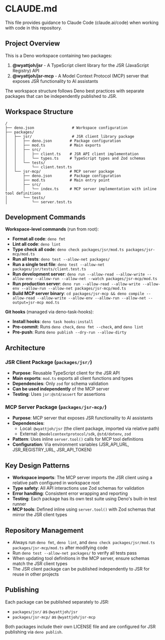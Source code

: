 # CLAUDE.md

This file provides guidance to Claude Code (claude.ai/code) when working with code in this repository.

## Project Overview

This is a Deno workspace containing two packages:

1. **@wyattjoh/jsr** - A TypeScript client library for the JSR (JavaScript Registry) API
2. **@wyattjoh/jsr-mcp** - A Model Context Protocol (MCP) server that exposes JSR functionality to AI assistants

The workspace structure follows Deno best practices with separate packages that can be independently published to JSR.

## Workspace Structure

```
/
├── deno.json                 # Workspace configuration
├── packages/
│   ├── jsr/                  # JSR client library package
│   │   ├── deno.json        # Package configuration
│   │   ├── mod.ts           # Main exports
│   │   ├── src/
│   │   │   ├── client.ts    # JSR API client implementation
│   │   │   └── types.ts     # TypeScript types and Zod schemas
│   │   └── tests/
│   │       └── client.test.ts
│   └── jsr-mcp/             # MCP server package
│       ├── deno.json        # Package configuration
│       ├── mod.ts           # Main entry point
│       ├── src/
│       │   └── index.ts     # MCP server implementation with inline tool definitions
│       └── tests/
│           └── server.test.ts
```

## Development Commands

**Workspace-level commands** (run from root):

- **Format all code**: `deno fmt`
- **Lint all code**: `deno lint`
- **Type check all code**: `deno check packages/jsr/mod.ts packages/jsr-mcp/mod.ts`
- **Run all tests**: `deno test --allow-net packages/`
- **Run a single test file**: `deno test --allow-net packages/jsr/tests/client.test.ts`
- **Run development server**: `deno run --allow-read --allow-write --allow-env --allow-run --allow-net --watch packages/jsr-mcp/mod.ts`
- **Run production server**: `deno run --allow-read --allow-write --allow-env --allow-run --allow-net packages/jsr-mcp/mod.ts`
- **Build MCP server binary**: `cd packages/jsr-mcp && deno compile --allow-read --allow-write --allow-env --allow-run --allow-net --output=jsr-mcp mod.ts`

**Git hooks** (managed via deno-task-hooks):

- **Install hooks**: `deno task hooks:install`
- **Pre-commit**: Runs `deno check`, `deno fmt --check`, and `deno lint`
- **Pre-push**: Runs `deno publish --dry-run --allow-dirty`

## Architecture

### JSR Client Package (`packages/jsr/`)

- **Purpose**: Reusable TypeScript client for the JSR API
- **Main exports**: `mod.ts` exports all client functions and types
- **Dependencies**: Only `zod` for schema validation
- **Can be used independently** of the MCP server
- **Testing**: Uses `jsr:@std/assert` for assertions

### MCP Server Package (`packages/jsr-mcp/`)

- **Purpose**: MCP server that exposes JSR functionality to AI assistants
- **Dependencies**:
  - Local: `@wyattjoh/jsr` (the client package, imported via relative path)
  - External: `@modelcontextprotocol/sdk`, `@std/dotenv`, `zod`
- **Pattern**: Uses inline `server.tool()` calls for MCP tool definitions
- **Configuration**: Via environment variables (JSR_API_URL, JSR_REGISTRY_URL, JSR_API_TOKEN)

## Key Design Patterns

- **Workspace imports**: The MCP server imports the JSR client using a relative path configured in workspace root
- **Type safety**: All API interactions use Zod schemas for validation
- **Error handling**: Consistent error wrapping and reporting
- **Testing**: Each package has its own test suite using Deno's built-in test runner
- **MCP tools**: Defined inline using `server.tool()` with Zod schemas that mirror the JSR client types

## Repository Management

- Always run `deno fmt`, `deno lint`, and `deno check packages/jsr/mod.ts packages/jsr-mcp/mod.ts` after modifying code
- Run `deno test --allow-net packages/` to verify all tests pass
- When updating tool definitions in the MCP server, ensure schemas match the JSR client types
- The JSR client package can be published independently to JSR for reuse in other projects

## Publishing

Each package can be published separately to JSR:

- `packages/jsr/` as `@wyattjoh/jsr`
- `packages/jsr-mcp/` as `@wyattjoh/jsr-mcp`

Both packages include their own LICENSE file and are configured for JSR publishing via `deno publish`.
